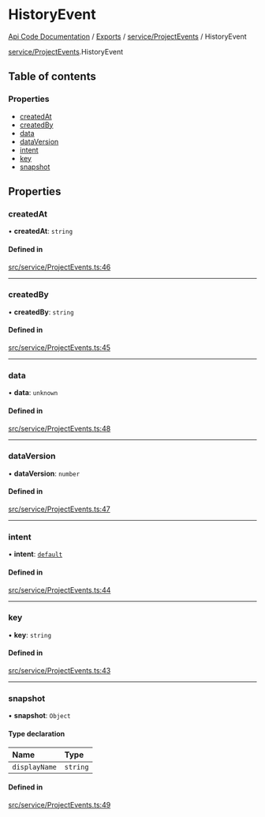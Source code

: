 # HistoryEvent
 
[Api Code Documentation](../README.md) / [Exports](../modules.md) / [service/ProjectEvents](../modules/service_ProjectEvents.md) / HistoryEvent

[service/ProjectEvents](../modules/service_ProjectEvents.md).HistoryEvent

## Table of contents

### Properties

- [createdAt](service_ProjectEvents.HistoryEvent.md#createdat)
- [createdBy](service_ProjectEvents.HistoryEvent.md#createdby)
- [data](service_ProjectEvents.HistoryEvent.md#data)
- [dataVersion](service_ProjectEvents.HistoryEvent.md#dataversion)
- [intent](service_ProjectEvents.HistoryEvent.md#intent)
- [key](service_ProjectEvents.HistoryEvent.md#key)
- [snapshot](service_ProjectEvents.HistoryEvent.md#snapshot)

## Properties

### createdAt

• **createdAt**: `string`

#### Defined in

[src/service/ProjectEvents.ts:46](https://github.com/openkfw/TruBudget/blob/2e83742/api/src/service/ProjectEvents.ts#L46)

___

### createdBy

• **createdBy**: `string`

#### Defined in

[src/service/ProjectEvents.ts:45](https://github.com/openkfw/TruBudget/blob/2e83742/api/src/service/ProjectEvents.ts#L45)

___

### data

• **data**: `unknown`

#### Defined in

[src/service/ProjectEvents.ts:48](https://github.com/openkfw/TruBudget/blob/2e83742/api/src/service/ProjectEvents.ts#L48)

___

### dataVersion

• **dataVersion**: `number`

#### Defined in

[src/service/ProjectEvents.ts:47](https://github.com/openkfw/TruBudget/blob/2e83742/api/src/service/ProjectEvents.ts#L47)

___

### intent

• **intent**: [`default`](../modules/authz_intents.md#default)

#### Defined in

[src/service/ProjectEvents.ts:44](https://github.com/openkfw/TruBudget/blob/2e83742/api/src/service/ProjectEvents.ts#L44)

___

### key

• **key**: `string`

#### Defined in

[src/service/ProjectEvents.ts:43](https://github.com/openkfw/TruBudget/blob/2e83742/api/src/service/ProjectEvents.ts#L43)

___

### snapshot

• **snapshot**: `Object`

#### Type declaration

| Name | Type |
| :------ | :------ |
| `displayName` | `string` |

#### Defined in

[src/service/ProjectEvents.ts:49](https://github.com/openkfw/TruBudget/blob/2e83742/api/src/service/ProjectEvents.ts#L49)
